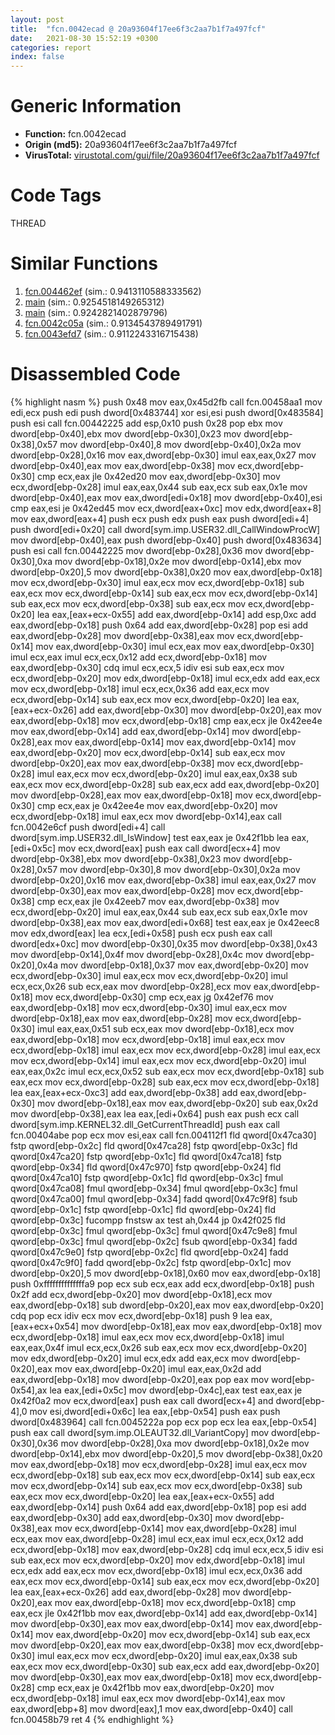 ```yaml
---
layout: post
title:  "fcn.0042ecad @ 20a93604f17ee6f3c2aa7b1f7a497fcf"
date:   2021-08-30 15:52:19 +0300
categories: report
index: false
---
```


# Generic Information
- **Function:** fcn.0042ecad
- **Origin (md5):** 20a93604f17ee6f3c2aa7b1f7a497fcf
- **VirusTotal:** [virustotal.com/gui/file/20a93604f17ee6f3c2aa7b1f7a497fcf][virustotal_ref]

# Code Tags
<span class="tag" id="THREAD">THREAD</span>


# Similar Functions

1. [fcn.004462ef][similar_1_ref] (sim.: 0.9413110588333562)
2. [main][similar_2_ref] (sim.: 0.9254518149265312)
3. [main][similar_3_ref] (sim.: 0.9242821402879796)
4. [fcn.0042c05a][similar_4_ref] (sim.: 0.9134543789491791)
5. [fcn.0043efd7][similar_5_ref] (sim.: 0.9112243316715438)


# Disassembled Code

{% highlight nasm %}
push 0x48
mov eax,0x45d2fb
call fcn.00458aa1
mov edi,ecx
push edi
push dword[0x483744]
xor esi,esi
push dword[0x483584]
push esi
call fcn.00442225
add esp,0x10
push 0x28
pop ebx
mov dword[ebp-0x40],ebx
mov dword[ebp-0x30],0x23
mov dword[ebp-0x38],0x57
mov dword[ebp-0x40],8
mov dword[ebp-0x40],0x2a
mov dword[ebp-0x28],0x16
mov eax,dword[ebp-0x30]
imul eax,eax,0x27
mov dword[ebp-0x40],eax
mov eax,dword[ebp-0x38]
mov ecx,dword[ebp-0x30]
cmp ecx,eax
jle 0x42ed20
mov eax,dword[ebp-0x30]
mov ecx,dword[ebp-0x28]
imul eax,eax,0x44
sub eax,ecx
sub eax,0x1e
mov dword[ebp-0x40],eax
mov eax,dword[edi+0x18]
mov dword[ebp-0x40],esi
cmp eax,esi
je 0x42ed45
mov ecx,dword[eax+0xc]
mov edx,dword[eax+8]
mov eax,dword[eax+4]
push ecx
push edx
push eax
push dword[edi+4]
push dword[edi+0x20]
call dword[sym.imp.USER32.dll_CallWindowProcW]
mov dword[ebp-0x40],eax
push dword[ebp-0x40]
push dword[0x483634]
push esi
call fcn.00442225
mov dword[ebp-0x28],0x36
mov dword[ebp-0x30],0xa
mov dword[ebp-0x18],0x2e
mov dword[ebp-0x14],ebx
mov dword[ebp-0x20],5
mov dword[ebp-0x38],0x20
mov eax,dword[ebp-0x18]
mov ecx,dword[ebp-0x30]
imul eax,ecx
mov ecx,dword[ebp-0x18]
sub eax,ecx
mov ecx,dword[ebp-0x14]
sub eax,ecx
mov ecx,dword[ebp-0x14]
sub eax,ecx
mov ecx,dword[ebp-0x38]
sub eax,ecx
mov ecx,dword[ebp-0x20]
lea eax,[eax+ecx-0x55]
add eax,dword[ebp-0x14]
add esp,0xc
add eax,dword[ebp-0x18]
push 0x64
add eax,dword[ebp-0x28]
pop esi
add eax,dword[ebp-0x28]
mov dword[ebp-0x38],eax
mov ecx,dword[ebp-0x14]
mov eax,dword[ebp-0x30]
imul ecx,eax
mov eax,dword[ebp-0x30]
imul ecx,eax
imul ecx,ecx,0x12
add ecx,dword[ebp-0x18]
mov eax,dword[ebp-0x30]
cdq
imul ecx,ecx,5
idiv esi
sub eax,ecx
mov ecx,dword[ebp-0x20]
mov edx,dword[ebp-0x18]
imul ecx,edx
add eax,ecx
mov ecx,dword[ebp-0x18]
imul ecx,ecx,0x36
add eax,ecx
mov ecx,dword[ebp-0x14]
sub eax,ecx
mov ecx,dword[ebp-0x20]
lea eax,[eax+ecx-0x26]
add eax,dword[ebp-0x30]
mov dword[ebp-0x20],eax
mov eax,dword[ebp-0x18]
mov ecx,dword[ebp-0x18]
cmp eax,ecx
jle 0x42ee4e
mov eax,dword[ebp-0x14]
add eax,dword[ebp-0x14]
mov dword[ebp-0x28],eax
mov eax,dword[ebp-0x14]
mov eax,dword[ebp-0x14]
mov eax,dword[ebp-0x20]
mov ecx,dword[ebp-0x14]
sub eax,ecx
mov dword[ebp-0x20],eax
mov eax,dword[ebp-0x38]
mov ecx,dword[ebp-0x28]
imul eax,ecx
mov ecx,dword[ebp-0x20]
imul eax,eax,0x38
sub eax,ecx
mov ecx,dword[ebp-0x28]
sub eax,ecx
add eax,dword[ebp-0x20]
mov dword[ebp-0x28],eax
mov eax,dword[ebp-0x18]
mov ecx,dword[ebp-0x30]
cmp ecx,eax
je 0x42ee4e
mov eax,dword[ebp-0x20]
mov ecx,dword[ebp-0x18]
imul eax,ecx
mov dword[ebp-0x14],eax
call fcn.0042e6cf
push dword[edi+4]
call dword[sym.imp.USER32.dll_IsWindow]
test eax,eax
je 0x42f1bb
lea eax,[edi+0x5c]
mov ecx,dword[eax]
push eax
call dword[ecx+4]
mov dword[ebp-0x38],ebx
mov dword[ebp-0x38],0x23
mov dword[ebp-0x28],0x57
mov dword[ebp-0x30],8
mov dword[ebp-0x30],0x2a
mov dword[ebp-0x20],0x16
mov eax,dword[ebp-0x38]
imul eax,eax,0x27
mov dword[ebp-0x30],eax
mov eax,dword[ebp-0x28]
mov ecx,dword[ebp-0x38]
cmp ecx,eax
jle 0x42eeb7
mov eax,dword[ebp-0x38]
mov ecx,dword[ebp-0x20]
imul eax,eax,0x44
sub eax,ecx
sub eax,0x1e
mov dword[ebp-0x38],eax
mov eax,dword[edi+0x68]
test eax,eax
je 0x42eec8
mov edx,dword[eax]
lea ecx,[edi+0x58]
push ecx
push eax
call dword[edx+0xc]
mov dword[ebp-0x30],0x35
mov dword[ebp-0x38],0x43
mov dword[ebp-0x14],0x4f
mov dword[ebp-0x28],0x4c
mov dword[ebp-0x20],0x4a
mov dword[ebp-0x18],0x37
mov eax,dword[ebp-0x20]
mov ecx,dword[ebp-0x30]
imul eax,ecx
mov ecx,dword[ebp-0x20]
imul ecx,ecx,0x26
sub ecx,eax
mov dword[ebp-0x28],ecx
mov eax,dword[ebp-0x18]
mov ecx,dword[ebp-0x30]
cmp ecx,eax
jg 0x42ef76
mov eax,dword[ebp-0x18]
mov ecx,dword[ebp-0x30]
imul eax,ecx
mov dword[ebp-0x18],eax
mov eax,dword[ebp-0x28]
mov ecx,dword[ebp-0x30]
imul eax,eax,0x51
sub ecx,eax
mov dword[ebp-0x18],ecx
mov eax,dword[ebp-0x18]
mov ecx,dword[ebp-0x18]
imul eax,ecx
mov ecx,dword[ebp-0x18]
imul eax,ecx
mov ecx,dword[ebp-0x28]
imul eax,ecx
mov ecx,dword[ebp-0x14]
imul eax,ecx
mov ecx,dword[ebp-0x20]
imul eax,eax,0x2c
imul ecx,ecx,0x52
sub eax,ecx
mov ecx,dword[ebp-0x18]
sub eax,ecx
mov ecx,dword[ebp-0x28]
sub eax,ecx
mov ecx,dword[ebp-0x18]
lea eax,[eax+ecx-0xc3]
add eax,dword[ebp-0x38]
add eax,dword[ebp-0x30]
mov dword[ebp-0x18],eax
mov eax,dword[ebp-0x20]
sub eax,0x2d
mov dword[ebp-0x38],eax
lea eax,[edi+0x64]
push eax
push ecx
call dword[sym.imp.KERNEL32.dll_GetCurrentThreadId]
push eax
call fcn.00404abe
pop ecx
mov esi,eax
call fcn.004112f1
fld qword[0x47ca30]
fstp qword[ebp-0x2c]
fld qword[0x47ca28]
fstp qword[ebp-0x3c]
fld qword[0x47ca20]
fstp qword[ebp-0x1c]
fld qword[0x47ca18]
fstp qword[ebp-0x34]
fld qword[0x47c970]
fstp qword[ebp-0x24]
fld qword[0x47ca10]
fstp qword[ebp-0x1c]
fld qword[ebp-0x3c]
fmul qword[0x47ca08]
fmul qword[ebp-0x34]
fmul qword[ebp-0x3c]
fmul qword[0x47ca00]
fmul qword[ebp-0x34]
fadd qword[0x47c9f8]
fsub qword[ebp-0x1c]
fstp qword[ebp-0x1c]
fld qword[ebp-0x24]
fld qword[ebp-0x3c]
fucompp
fnstsw ax
test ah,0x44
jp 0x42f025
fld qword[ebp-0x3c]
fmul qword[ebp-0x3c]
fmul qword[0x47c9e8]
fmul qword[ebp-0x3c]
fmul qword[ebp-0x2c]
fsub qword[ebp-0x34]
fadd qword[0x47c9e0]
fstp qword[ebp-0x2c]
fld qword[ebp-0x24]
fadd qword[0x47c9f0]
fadd qword[ebp-0x2c]
fstp qword[ebp-0x1c]
mov dword[ebp-0x20],5
mov dword[ebp-0x18],0x60
mov eax,dword[ebp-0x18]
push 0xffffffffffffffa9
pop ecx
sub ecx,eax
add ecx,dword[ebp-0x18]
push 0x2f
add ecx,dword[ebp-0x20]
mov dword[ebp-0x18],ecx
mov eax,dword[ebp-0x18]
sub dword[ebp-0x20],eax
mov eax,dword[ebp-0x20]
cdq
pop ecx
idiv ecx
mov ecx,dword[ebp-0x18]
push 9
lea eax,[eax+ecx+0x54]
mov dword[ebp-0x18],eax
mov eax,dword[ebp-0x18]
mov ecx,dword[ebp-0x18]
imul eax,ecx
mov ecx,dword[ebp-0x18]
imul eax,eax,0x4f
imul ecx,ecx,0x26
sub eax,ecx
mov ecx,dword[ebp-0x20]
mov edx,dword[ebp-0x20]
imul ecx,edx
add eax,ecx
mov dword[ebp-0x20],eax
mov eax,dword[ebp-0x20]
imul eax,eax,0x2d
add eax,dword[ebp-0x18]
mov dword[ebp-0x20],eax
pop eax
mov word[ebp-0x54],ax
lea eax,[edi+0x5c]
mov dword[ebp-0x4c],eax
test eax,eax
je 0x42f0a2
mov ecx,dword[eax]
push eax
call dword[ecx+4]
and dword[ebp-4],0
mov esi,dword[edi+0x6c]
lea eax,[ebp-0x54]
push eax
push dword[0x483964]
call fcn.0045222a
pop ecx
pop ecx
lea eax,[ebp-0x54]
push eax
call dword[sym.imp.OLEAUT32.dll_VariantCopy]
mov dword[ebp-0x30],0x36
mov dword[ebp-0x28],0xa
mov dword[ebp-0x18],0x2e
mov dword[ebp-0x14],ebx
mov dword[ebp-0x20],5
mov dword[ebp-0x38],0x20
mov eax,dword[ebp-0x18]
mov ecx,dword[ebp-0x28]
imul eax,ecx
mov ecx,dword[ebp-0x18]
sub eax,ecx
mov ecx,dword[ebp-0x14]
sub eax,ecx
mov ecx,dword[ebp-0x14]
sub eax,ecx
mov ecx,dword[ebp-0x38]
sub eax,ecx
mov ecx,dword[ebp-0x20]
lea eax,[eax+ecx-0x55]
add eax,dword[ebp-0x14]
push 0x64
add eax,dword[ebp-0x18]
pop esi
add eax,dword[ebp-0x30]
add eax,dword[ebp-0x30]
mov dword[ebp-0x38],eax
mov ecx,dword[ebp-0x14]
mov eax,dword[ebp-0x28]
imul ecx,eax
mov eax,dword[ebp-0x28]
imul ecx,eax
imul ecx,ecx,0x12
add ecx,dword[ebp-0x18]
mov eax,dword[ebp-0x28]
cdq
imul ecx,ecx,5
idiv esi
sub eax,ecx
mov ecx,dword[ebp-0x20]
mov edx,dword[ebp-0x18]
imul ecx,edx
add eax,ecx
mov ecx,dword[ebp-0x18]
imul ecx,ecx,0x36
add eax,ecx
mov ecx,dword[ebp-0x14]
sub eax,ecx
mov ecx,dword[ebp-0x20]
lea eax,[eax+ecx-0x26]
add eax,dword[ebp-0x28]
mov dword[ebp-0x20],eax
mov eax,dword[ebp-0x18]
mov ecx,dword[ebp-0x18]
cmp eax,ecx
jle 0x42f1bb
mov eax,dword[ebp-0x14]
add eax,dword[ebp-0x14]
mov dword[ebp-0x30],eax
mov eax,dword[ebp-0x14]
mov eax,dword[ebp-0x14]
mov eax,dword[ebp-0x20]
mov ecx,dword[ebp-0x14]
sub eax,ecx
mov dword[ebp-0x20],eax
mov eax,dword[ebp-0x38]
mov ecx,dword[ebp-0x30]
imul eax,ecx
mov ecx,dword[ebp-0x20]
imul eax,eax,0x38
sub eax,ecx
mov ecx,dword[ebp-0x30]
sub eax,ecx
add eax,dword[ebp-0x20]
mov dword[ebp-0x30],eax
mov eax,dword[ebp-0x18]
mov ecx,dword[ebp-0x28]
cmp ecx,eax
je 0x42f1bb
mov eax,dword[ebp-0x20]
mov ecx,dword[ebp-0x18]
imul eax,ecx
mov dword[ebp-0x14],eax
mov eax,dword[ebp+8]
mov dword[eax],1
mov eax,dword[ebp-0x40]
call fcn.00458b79
ret 4
{% endhighlight %}


[similar_1_ref]: /report/fcn.004462ef@e16f74a2849182d98050864255e902f8
[similar_2_ref]: /report/main@20a93604f17ee6f3c2aa7b1f7a497fcf
[similar_3_ref]: /report/main@f5b8476c36459986b226c45654aeb016
[similar_4_ref]: /report/fcn.0042c05a@e16f74a2849182d98050864255e902f8
[similar_5_ref]: /report/fcn.0043efd7@e16f74a2849182d98050864255e902f8
[virustotal_ref]: https://www.virustotal.com/gui/file/20a93604f17ee6f3c2aa7b1f7a497fcf